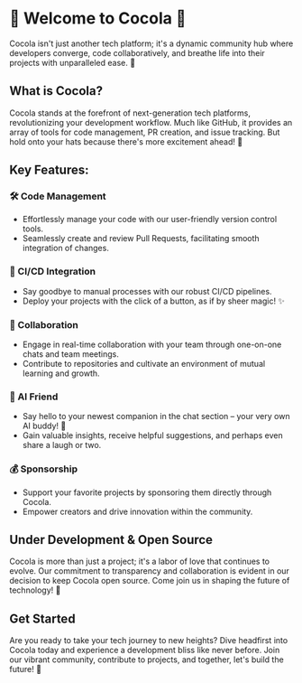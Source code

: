 # 🌟 Welcome to Cocola 🌟

Cocola isn't just another tech platform; it's a dynamic community hub where developers converge, code collaboratively, and breathe life into their projects with unparalleled ease. 🚀

## What is Cocola?

Cocola stands at the forefront of next-generation tech platforms, revolutionizing your development workflow. Much like GitHub, it provides an array of tools for code management, PR creation, and issue tracking. But hold onto your hats because there's more excitement ahead! 🎉

## Key Features:

### 🛠️ Code Management

- Effortlessly manage your code with our user-friendly version control tools.
- Seamlessly create and review Pull Requests, facilitating smooth integration of changes.

### 🚧 CI/CD Integration

- Say goodbye to manual processes with our robust CI/CD pipelines.
- Deploy your projects with the click of a button, as if by sheer magic! ✨

### 🤝 Collaboration

- Engage in real-time collaboration with your team through one-on-one chats and team meetings.
- Contribute to repositories and cultivate an environment of mutual learning and growth.

### 💬 AI Friend

- Say hello to your newest companion in the chat section – your very own AI buddy! 🤖
- Gain valuable insights, receive helpful suggestions, and perhaps even share a laugh or two.

### 💰 Sponsorship

- Support your favorite projects by sponsoring them directly through Cocola.
- Empower creators and drive innovation within the community.

## Under Development & Open Source

Cocola is more than just a project; it's a labor of love that continues to evolve. Our commitment to transparency and collaboration is evident in our decision to keep Cocola open source. Come join us in shaping the future of technology! 🌈

## Get Started

Are you ready to take your tech journey to new heights? Dive headfirst into Cocola today and experience a development bliss like never before. Join our vibrant community, contribute to projects, and together, let's build the future! 🚀
